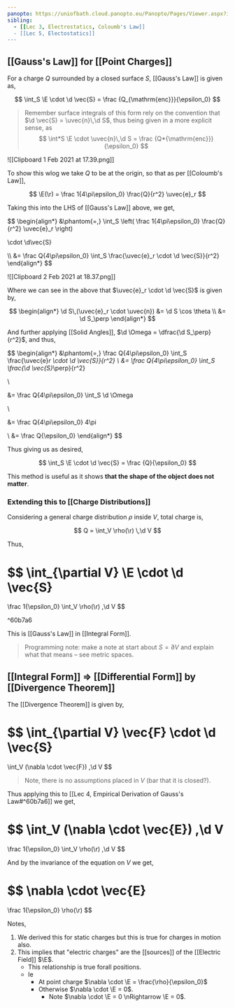 ```yaml
---
panopto: https://uniofbath.cloud.panopto.eu/Panopto/Pages/Viewer.aspx?id=98b20a6c-dadb-4354-9520-acb600fee3ef
sibling:
  - [[Lec 3, Electrostatics, Coloumb's Law]]
  - [[Lec 5, Electostatics]]
---
```


## [[Gauss's Law]] for [[Point Charges]]

For a charge $Q$ surrounded by a closed surface $S$, [[Gauss's Law]] is given as,

$$
 \int_S \E \cdot \d \vec{S} = \frac {Q_{\mathrm{enc}}}{\epsilon_0}
$$

> Remember surface integrals of this form rely on the convention that $\d \vec{S} = \uvec{n}\,\d S$, thus being given in a more explicit sense, as
> $$ \int*S \E \cdot \uvec{n}\,\d S = \frac {Q*{\mathrm{enc}}}{\epsilon_0} $$

![[Clipboard 1 Feb 2021 at 17.39.png]]

To show this wlog we take $Q$ to be at the origin, so that as per [[Coloumb's Law]],

$$
\E(\r) = \frac 1{4\pi\epsilon_0} \frac{Q}{r^2} \uvec{e}_r
$$

Taking this into the LHS of [[Gauss's Law]] above, we get,

$$
\begin{align*}
&\phantom{=\,}
\int_S
\left(
	\frac 1{4\pi\epsilon_0}
	\frac{Q}{r^2}
	\uvec{e}_r
\right)

\cdot \d\vec{S}

\\\\
&=
\frac Q{4\pi\epsilon_0}
\int_S
\frac{\uvec{e}_r \cdot \d \vec{S}}{r^2}
\end{align*}
$$

![[Clipboard 2 Feb 2021 at 18.37.png]]

Where we can see in the above that $\uvec{e}_r \cdot \d \vec{S}$ is given by,

$$
\begin{align*}
\d S\,(\uvec{e}_r \cdot \uvec{n}) &= \d S \cos \theta \\
&= \d S_\perp
\end{align*}
$$

And further applying [[Solid Angles]], $\d \Omega = \dfrac{\d S_\perp}{r^2}$, and thus,

$$
\begin{align*}
&\phantom{=\,}
\frac Q{4\pi\epsilon_0}
\int_S
\frac{\uvec{e}_r \cdot \d \vec{S}}{r^2}
\\
&=
\frac Q{4\pi\epsilon_0}
\int_S
\frac{\d \vec{S}_\perp}{r^2}

\\

&=
\frac Q{4\pi\epsilon_0}
\int_S \d \Omega

\\

&=
\frac Q{4\pi\epsilon_0}
4\pi

\\ &= \frac Q{\epsilon_0}
\end{align*}
$$

Thus giving us as desired,

$$
\int_S \E \cdot \d \vec{S} = \frac {Q}{\epsilon_0}
$$

This method is useful as it shows **that the shape of the object does not matter**.

### Extending this to [[Charge Distributions]]

Considering a general charge distribution $\rho$ inside $V$, total charge is,

$$
Q = \int_V \rho(\r) \,\d V
$$

Thus,

$$
\int_{\partial V} \E \cdot \d \vec{S}
=
\frac 1{\epsilon_0} \int_V \rho(\r) \,\d V
$$

^60b7a6

This is [[Gauss's Law]] in [[Integral Form]].

> Programming note: make a note at start about $S = \partial V$ and explain what that means – see metric spaces.

## [[Integral Form]] => [[Differential Form]] by [[Divergence Theorem]]

The [[Divergence Theorem]] is given by,

$$
\int_{\partial V} \vec{F} \cdot \d \vec{S}
=
\int_V (\nabla \cdot \vec{F}) \,\d V
$$

> Note, there is no assumptions placed in $V$ (bar that it is closed?).

Thus applying this to [[Lec 4, Empirical Derivation of Gauss's Law#^60b7a6]] we get,

$$
\int_V (\nabla \cdot \vec{E}) \,\d V
=
\frac 1{\epsilon_0} \int_V \rho(\r) \,\d V
$$

And by the invariance of the equation on $V$ we get,

$$
\nabla \cdot \vec{E}
=
\frac 1{\epsilon_0} \rho(\r)
$$

Notes,

1. We derived this for static charges but this is true for charges in motion also.
2. This implies that "electric charges" are the [[sources]] of the [[Electric Field]] $\E$.
   - This relationship is true forall positions.
   - Ie
     - At point charge $\nabla \cdot \E = \frac{\rho}{\epsilon_0}$
     - Otherwise $\nabla \cdot \E = 0$.
       - Note $\nabla \cdot \E = 0 \nRightarrow \E = 0$.
